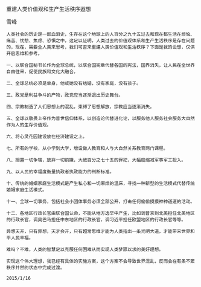 重建人类价值观和生产生活秩序遐想

雪峰


    人类社会的历史是一部血泪史，生存在这个地球上的人百分之九十五过去和现在都生活在烦恼、痛苦、忧愁、焦虑、恐惧之中，这足以证明，人类过去的价值观体系和生产生活秩序是存在问题的，现在，需要全人类来思考，我们可否来重建人类价值观和生活秩序？下面是我的设想，仅供开启思维和参考。

    一、以联合国秘书长作为全球总统，以联合国宪章代替各国的宪法，国界消失，让人民在全世界自由往来，促使民族和文化大融合。

    二、全球总统必须是单身，他或她没有结婚，没有家庭，没有孩子。

    三、政党是利益争斗的产物，政党应当逐渐退出历史舞台。

    四、宗教制造了人们思想上的混乱，束缚了思想解放，宗教应当逐渐消失。

    五、全球以敬畏上帝作为普世信仰体系，以创造论代替进化论，以服务他人服务社会服务大自然作为人的生存价值观。

    六、将心灵花园建设放在经济建设之上。

    七、所有的学校，从小学到大学，增设做人教育和人与大自然关系教育两门课程。

    八、搁置一切争端，放弃一切前嫌，大赦百分之七十五的罪犯，大幅度缩减军事军工投入。

    九、以人民的幸福度衡量执政者执政能力的判断标准。

    十、传统的婚姻家庭生活模式是产生私心和一切麻烦的温床，寻找一种新型的生活模式代替传统婚姻家庭生活模式。

    十一、全球一切事务，包括社会小团体事务必须全部公开，打击任何偷偷摸摸神神道道的活动。

    十二、各地区行政长官由联合国认命，不能从地方选举中产生，比如调普京到北美担任北美地区的行政长官，调奥巴马担任中东地区的行政长官，调习近平担任欧盟地区的行政长官等等。

    异想天开，只有异想，天才会开，只有超常思维才能为人类指出一条光明大道，才能带来世界和平人民幸福。

    难吗？不难，人类的智慧足以克服任何困难从而实现人类梦寐以求的美好理想。

    实现这个伟大理想，我已经有具体的实施方案，这个方案不会导致世界混乱，反而会在有条不紊秩序井然的状态中完成过渡。

    2015/1/16



